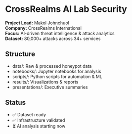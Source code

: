 # CrossRealms AI Lab Security

**Project Lead:** Makol Johnchuol  
**Company:** CrossRealms International  
**Focus:** AI-driven threat intelligence & attack analytics  
**Dataset:** 80,000+ attacks across 34+ services

## Structure
- data/: Raw & processed honeypot data
- notebooks/: Jupyter notebooks for analysis
- scripts/: Python scripts for automation & ML
- results/: Visualizations & reports
- presentations/: Executive summaries

## Status
- ✅ Dataset ready
- ✅ Infrastructure validated
- ⏳ AI analysis starting now
